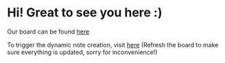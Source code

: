 # Hi! Great to see you here :)
Our board can be found [here](https://miro.com/app/board/o9J_lhrJgtU=/?invite_link_id=257341544465)

To trigger the dynamic note creation, visit [here](https://boiling-journey-89838.herokuapp.com/create/note_tn)
(Refresh the board to make sure everything is updated, sorry for inconvenience!)